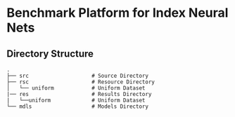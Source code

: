# Benchmark Platform for Index Neural Nets

## Directory Structure
    .
    ├── src                    # Source Directory
    ├── rsc                    # Resource Directory
    │   └── uniform            # Uniform Dataset
    |── res                    # Results Directory
    |   └──uniform             # Uniform Dataset
    └── mdls                   # Models Directory     
    

